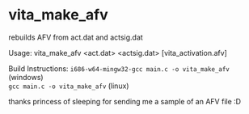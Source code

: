 # vita_make_afv
rebuilds AFV from act.dat and actsig.dat

Usage: vita_make_afv <act.dat> <actsig.dat> \[vita_activation.afv\]

Build Instructions: 
```i686-w64-mingw32-gcc main.c -o vita_make_afv``` (windows)    
```gcc main.c -o vita_make_afv``` (linux)

thanks princess of sleeping for sending me a sample of an AFV file :D
